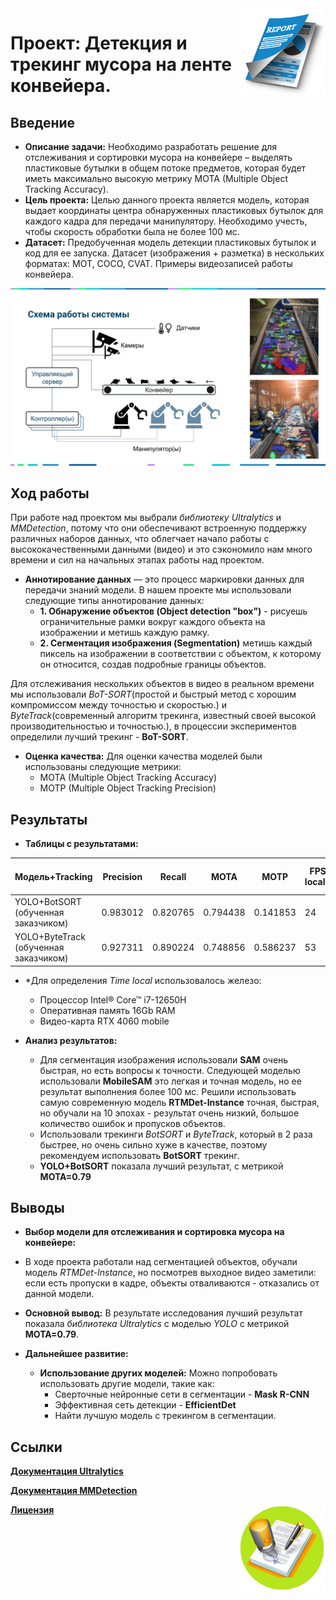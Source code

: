 <div>
<img src='https://github.com/FedorSafonov/computer-vision-for-conveyor-belt/blob/main/report_images/report.png' align="right" height="139" />
</div>

# Проект: Детекция и трекинг мусора на ленте конвейера.

## Введение

* **Описание задачи:**  Необходимо разработать решение для отслеживания и сортировки мусора на конвейере – выделять пластиковые бутылки в общем потоке предметов, которая будет иметь максимально высокую метрику MOTA (Multiple Object Tracking Accuracy).
* **Цель проекта:**  Целью данного проекта является модель, которая выдает координаты центра обнаруженных пластиковых бутылок для каждого кадра для передачи манипулятору. Необходимо учесть, чтобы скорость обработки была не более 100 мс.
* **Датасет:** Предобученная модель детекции пластиковых бутылок и код для ее запуска. Датасет (изображения + разметка) в нескольких форматах: MOT, COCO, CVAT. Примеры видеозаписей работы конвейера.

<div>
<img src='https://github.com/FedorSafonov/computer-vision-for-conveyor-belt/blob/main/report_images/%D0%9A%D0%BE%D0%BD%D0%B2%D0%B5%D0%B9%D0%B5%D1%80.png'/>
</div>
 
## Ход работы
 При работе над проектом мы выбрали *библиотеку Ultralytics* и *MMDetection*, потому что они обеспечивают встроенную поддержку различных наборов данных, что облегчает начало работы с высококачественными данными (видео) и это сэкономило нам много времени и сил на начальных этапах работы над проектом. 

 * **Аннотирование данных** — это процесс маркировки данных для передачи знаний модели. В нашем проекте мы использовали следующие типы аннотирование данных:
     * **1. Обнаружение объектов (Object detection "box")** - рисуешь ограничительные рамки вокруг каждого объекта на изображении и метишь каждую рамку.
     * **2. Сегментация изображения (Segmentation)** метишь каждый пиксель на изображении в соответствии с объектом, к которому он относится, создав подробные границы объектов. 
   
  Для отслеживания нескольких объектов в видео в реальном времени мы использовали *BoT-SORT*(простой и быстрый метод с хорошим компромиссом между точностью и скоростью.) и *ByteTrack*(современный алгоритм трекинга, известный своей высокой производительностью и точностью.), в процессии экспериментов определили лучший трекинг - **BoT-SORT**. 


* **Оценка качества:**  Для оценки качества моделей были использованы следующие метрики:
    * MOTA (Multiple Object Tracking Accuracy)
    * MOTP (Multiple Object Tracking Precision)

## Результаты

* **Таблицы с результатами:**

| Модель+Tracking          | Precision | Recall  | MOTA| MOTP |FPS local*|FPS Kaggle|FPS Google Colab|
|-----------------------------|------------|-----------|-----------|-------------|-----|--------|-------|
| YOLO+BotSORT (обученная заказчиком) | 0.983012| 0.820765| 0.794438| 0.141853 |24|13|11|
| YOLO+ByteTrack (обученная заказчиком) | 0.927311| 0.890224 | 0.748856| 0.586237|53|27|22|

* *Для определения *Time local* использовалось железо:
    * Процессор Intel® Core™ i7-12650H
    * Оперативная память 16Gb RAM
    * Видео-карта RTX 4060 mobile

* **Анализ результатов:**
    * Для сегментация изображения использовали **SAM** очень быстрая, но есть вопросы к точности. Следующей моделью использовали **MobileSAM** это легкая и точная модель, но ее результат выполнения более 100 мс. Решили использовать самую современную модель **RTMDet-Instance** точная, быстрая, но обучали на 10 эпохах - результат очень низкий, большое количество ошибок и пропусков объектов.
    * Использовали трекинги *BotSORT* и *ByteTrack*, который в 2 раза быстрее, но очень сильно хуже в качестве, поэтому рекомендуем использовать **BotSORT** трекинг.
    * **YOLO+BotSORT** показала лучший результат, с метрикой **МОТА=0.79**
   
## Выводы

* **Выбор модели для отслеживания и сортировка мусора на конвейере:**
*  В ходе проекта работали над сегментацией объектов, обучали модель *RTMDet-Instance*, но посмотрев выходное видео заметили: если есть пропуски в кадре, объекты отваливаются - отказались от данной модели.
* **Основной вывод:**  В результате исследования лучший результат показала *библиотека Ultralytics* с моделью *YOLO* с метрикой **МОТА=0.79**.
  
* **Дальнейшее развитие:**  
   * **Использование других моделей:**  Можно попробовать использовать другие модели,  такие как:
       * Сверточные нейронные сети в сегментации - **Mask R-CNN**
       * Эффективная сеть детекции - **EfficientDet**
       * Найти лучшую модель с трекингом в сегментации.
  
     
## Ссылки
[**Документация Ultralytics**](https://docs.ultralytics.com)

[**Документация MMDetection**](https://mmdetection.readthedocs.io/en/latest/)
<div>
<img src='https://github.com/FedorSafonov/computer-vision-for-conveyor-belt/blob/main/report_images/%D1%88%D1%82%D0%B0%D0%BC%D0%BF.jpg' align="right" height="139" />
</div>

[**Лицензия**](https://github.com/FedorSafonov/computer-vision-for-conveyor-belt/blob/main/LICENSE)
